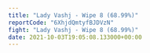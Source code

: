 ```yaml
---
title: "Lady Vashj - Wipe 8 (68.99%)"
reportCode: "6XhjdQmtyfBJDVzN"
fight: "Lady Vashj - Wipe 8 (68.99%)"
date: 2021-10-03T19:05:08.133000+00:00
---
```

